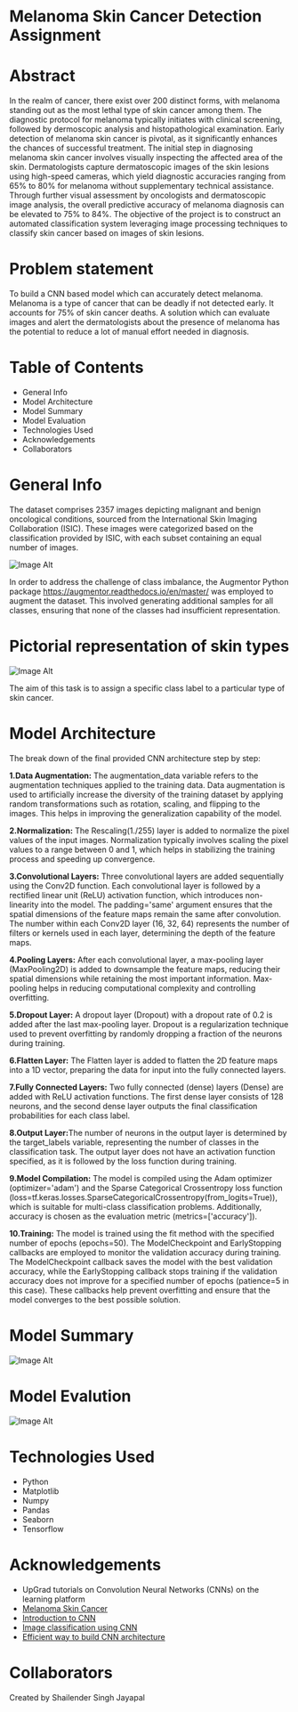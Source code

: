 # Melanoma Skin Cancer Detection Assignment

# Abstract
In the realm of cancer, there exist over 200 distinct forms, with melanoma standing out as the most lethal type of skin cancer among them. The diagnostic protocol for melanoma typically initiates with clinical screening, followed by dermoscopic analysis and histopathological examination. Early detection of melanoma skin cancer is pivotal, as it significantly enhances the chances of successful treatment. The initial step in diagnosing melanoma skin cancer involves visually inspecting the affected area of the skin. Dermatologists capture dermatoscopic images of the skin lesions using high-speed cameras, which yield diagnostic accuracies ranging from 65% to 80% for melanoma without supplementary technical assistance. Through further visual assessment by oncologists and dermatoscopic image analysis, the overall predictive accuracy of melanoma diagnosis can be elevated to 75% to 84%. The objective of the project is to construct an automated classification system leveraging image processing techniques to classify skin cancer based on images of skin lesions.

# Problem statement
To build a CNN based model which can accurately detect melanoma. Melanoma is a type of cancer that can be deadly if not detected early. It accounts for 75% of skin cancer deaths. A solution which can evaluate images and alert the dermatologists about the presence of melanoma has the potential to reduce a lot of manual effort needed in diagnosis.

# Table of Contents

* General Info
* Model Architecture
* Model Summary
* Model Evaluation
* Technologies Used
* Acknowledgements
* Collaborators

# General Info

The dataset comprises 2357 images depicting malignant and benign oncological conditions, sourced from the International Skin Imaging Collaboration (ISIC). These images were categorized based on the classification provided by ISIC, with each subset containing an equal number of images.

![Image Alt](https://github.com/Shailender1989/Melanoma_Assignment/blob/d9f9169ff97317815484006a330a1665ae63f26d/count_Image_Melanoma.png)

In order to address the challenge of class imbalance, the Augmentor Python package https://augmentor.readthedocs.io/en/master/ was employed to augment the dataset. This involved generating additional samples for all classes, ensuring that none of the classes had insufficient representation.

# Pictorial representation of skin types

![Image Alt](https://github.com/Shailender1989/Melanoma_Assignment/blob/d9f9169ff97317815484006a330a1665ae63f26d/Types_cancer.png)

The aim of this task is to assign a specific class label to a particular type of skin cancer.

# Model Architecture

The break down of the final provided CNN architecture step by step:

<b>1.Data Augmentation:</b> The augmentation_data variable refers to the augmentation techniques applied to the training data. Data augmentation is used to artificially increase the diversity of the training dataset by applying random transformations such as rotation, scaling, and flipping to the images. This helps in improving the generalization capability of the model.

<b>2.Normalization:</b> The Rescaling(1./255) layer is added to normalize the pixel values of the input images. Normalization typically involves scaling the pixel values to a range between 0 and 1, which helps in stabilizing the training process and speeding up convergence.

<b>3.Convolutional Layers:</b> Three convolutional layers are added sequentially using the Conv2D function. Each convolutional layer is followed by a rectified linear unit (ReLU) activation function, which introduces non-linearity into the model. The padding='same' argument ensures that the spatial dimensions of the feature maps remain the same after convolution. The number within each Conv2D layer (16, 32, 64) represents the number of filters or kernels used in each layer, determining the depth of the feature maps.

<b>4.Pooling Layers:</b> After each convolutional layer, a max-pooling layer (MaxPooling2D) is added to downsample the feature maps, reducing their spatial dimensions while retaining the most important information. Max-pooling helps in reducing computational complexity and controlling overfitting.

<b>5.Dropout Layer:</b> A dropout layer (Dropout) with a dropout rate of 0.2 is added after the last max-pooling layer. Dropout is a regularization technique used to prevent overfitting by randomly dropping a fraction of the neurons during training.

<b>6.Flatten Layer:</b> The Flatten layer is added to flatten the 2D feature maps into a 1D vector, preparing the data for input into the fully connected layers.

<b>7.Fully Connected Layers:</b> Two fully connected (dense) layers (Dense) are added with ReLU activation functions. The first dense layer consists of 128 neurons, and the second dense layer outputs the final classification probabilities for each class label.

<b>8.Output Layer:</b>The number of neurons in the output layer is determined by the target_labels variable, representing the number of classes in the classification task. The output layer does not have an activation function specified, as it is followed by the loss function during training.

<b>9.Model Compilation:</b> The model is compiled using the Adam optimizer (optimizer='adam') and the Sparse Categorical Crossentropy loss function (loss=tf.keras.losses.SparseCategoricalCrossentropy(from_logits=True)), which is suitable for multi-class classification problems. Additionally, accuracy is chosen as the evaluation metric (metrics=['accuracy']).

<b>10.Training:</b> The model is trained using the fit method with the specified number of epochs (epochs=50). The ModelCheckpoint and EarlyStopping callbacks are employed to monitor the validation accuracy during training. The ModelCheckpoint callback saves the model with the best validation accuracy, while the EarlyStopping callback stops training if the validation accuracy does not improve for a specified number of epochs (patience=5 in this case). These callbacks help prevent overfitting and ensure that the model converges to the best possible solution.

# Model Summary

![Image Alt](https://github.com/Shailender1989/Melanoma_Assignment/blob/d9f9169ff97317815484006a330a1665ae63f26d/Summary_Sequential.png)

# Model Evalution

![Image Alt](https://github.com/Shailender1989/Melanoma_Assignment/blob/d9f9169ff97317815484006a330a1665ae63f26d/Evaluation%20Image.png)

# Technologies Used

* Python
* Matplotlib
* Numpy
* Pandas
* Seaborn
* Tensorflow

# Acknowledgements

* UpGrad tutorials on Convolution Neural Networks (CNNs) on the learning platform
* [Melanoma Skin Cancer](https://www.cancer.org/cancer/types/melanoma-skin-cancer/about/what-is-melanoma.html)
* [Introduction to CNN](https://www.analyticsvidhya.com/blog/2021/05/convolutional-neural-networks-cnn/)
* [Image classification using CNN](https://www.analyticsvidhya.com/blog/2020/02/learn-image-classification-cnn-convolutional-neural-networks-3-datasets/)
* [Efficient way to build CNN architecture](https://towardsdatascience.com/a-guide-to-an-efficient-way-to-build-neural-network-architectures-part-ii-hyper-parameter-42efca01e5d7)

# Collaborators
Created by Shailender Singh Jayapal





